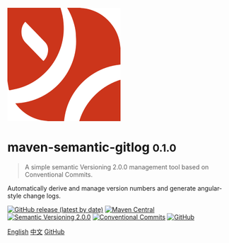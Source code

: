 ![logo](_media/yiteam_logo.svg)

# maven-semantic-gitlog <small>0.1.0</small>

> A simple semantic Versioning 2.0.0 management tool based on Conventional Commits.

Automatically derive and manage version numbers and generate angular-style change logs.

[![GitHub release (latest by date)](https://img.shields.io/github/v/release/ymind/maven-semantic-gitlog)](https://github.com/ymind/maven-semantic-gitlog/releases)
[![Maven Central](https://img.shields.io/maven-central/v/team.yi.maven.plugin/maven-semantic-gitlog)](https://search.maven.org/artifact/team.yi.maven.plugin/maven-semantic-gitlog)
[![Semantic Versioning 2.0.0](https://img.shields.io/badge/Semantic%20Versioning-2.0.0-brightgreen)](https://semver.org/)
[![Conventional Commits](https://img.shields.io/badge/Conventional%20Commits-1.0.0-fe5196.svg)](https://conventionalcommits.org)
[![GitHub](https://img.shields.io/github/license/ymind/maven-semantic-gitlog)](https://github.com/ymind/maven-semantic-gitlog/blob/master/LICENSE)

[English](/en-us/)
[中文](/zh-cn/)
[GitHub](https://github.com/ymind/maven-semantic-gitlog)
